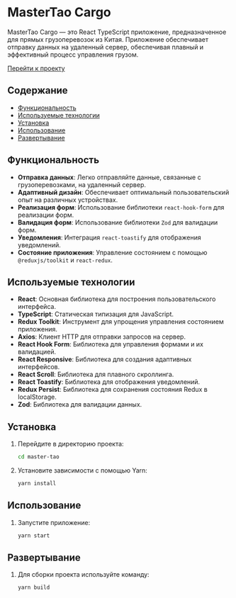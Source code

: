 # MasterTao Cargo

MasterTao Cargo — это React TypeScript приложение, предназначенное для прямых грузоперевозок из Китая. Приложение
обеспечивает отправку данных на удаленный сервер, обеспечивая плавный и эффективный процесс управления грузом.

[Перейти к проекту](https://hdtr-2.github.io/master-tao/)

## Содержание

- [Функциональность](#функциональность)
- [Используемые технологии](#используемые-технологии)
- [Установка](#установка)
- [Использование](#использование)
- [Развертывание](#развертывание)

## Функциональность

- **Отправка данных**: Легко отправляйте данные, связанные с грузоперевозками, на удаленный сервер.
- **Адаптивный дизайн**: Обеспечивает оптимальный пользовательский опыт на различных устройствах.
- **Реализация форм**: Использование библиотеки `react-hook-form` для реализации форм.
- **Валидация форм**: Использование библиотеки `Zod` для валидации форм.
- **Уведомления**: Интеграция `react-toastify` для отображения уведомлений.
- **Состояние приложения**: Управление состоянием с помощью `@reduxjs/toolkit` и `react-redux`.

## Используемые технологии

- **React**: Основная библиотека для построения пользовательского интерфейса.
- **TypeScript**: Статическая типизация для JavaScript.
- **Redux Toolkit**: Инструмент для упрощения управления состоянием приложения.
- **Axios**: Клиент HTTP для отправки запросов на сервер.
- **React Hook Form**: Библиотека для управления формами и их валидацией.
- **React Responsive**: Библиотека для создания адаптивных интерфейсов.
- **React Scroll**: Библиотека для плавного скроллинга.
- **React Toastify**: Библиотека для отображения уведомлений.
- **Redux Persist**: Библиотека для сохранения состояния Redux в localStorage.
- **Zod**: Библиотека для валидации данных.

## Установка

1. Перейдите в директорию проекта:
   ```bash
   cd master-tao
   ```

2. Установите зависимости с помощью Yarn: 
   ```bash
   yarn install
   ```

## Использование

1. Запустите приложение:
   ```bash
   yarn start
   ```

## Развертывание

1. Для сборки проекта используйте команду:
   ```bash
   yarn build
   ```
